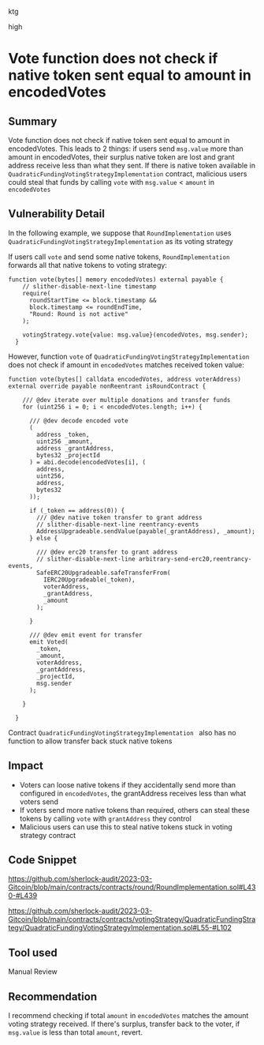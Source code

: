 ktg

high

# Vote function does not check if native token sent equal to amount in encodedVotes

## Summary

Vote function does not check if native token sent equal to amount in encodedVotes. This leads to 2 things: if users send `msg.value` more than amount in encodedVotes, their surplus native token are lost and grant address receive less than what they sent. If there is native token available in `QuadraticFundingVotingStrategyImplementation`  contract, malicious users could steal that funds by calling `vote` with `msg.value` < `amount` in `encodedVotes` 

## Vulnerability Detail
In the following example, we suppose that `RoundImplementation` uses `QuadraticFundingVotingStrategyImplementation`  as its voting strategy

If users call `vote` and send some native tokens, `RoundImplementation` forwards all that native tokens  to voting strategy:
```solidity
function vote(bytes[] memory encodedVotes) external payable {
    // slither-disable-next-line timestamp
    require(
      roundStartTime <= block.timestamp &&
      block.timestamp <= roundEndTime,
      "Round: Round is not active"
    );

    votingStrategy.vote{value: msg.value}(encodedVotes, msg.sender);
  }
```

However, function `vote` of `QuadraticFundingVotingStrategyImplementation` does not check if amount in `encodedVotes` matches received token value:
```solidity
function vote(bytes[] calldata encodedVotes, address voterAddress) external override payable nonReentrant isRoundContract {

    /// @dev iterate over multiple donations and transfer funds
    for (uint256 i = 0; i < encodedVotes.length; i++) {

      /// @dev decode encoded vote
      (
        address _token,
        uint256 _amount,
        address _grantAddress,
        bytes32 _projectId
      ) = abi.decode(encodedVotes[i], (
        address,
        uint256,
        address,
        bytes32
      ));

      if (_token == address(0)) {
        /// @dev native token transfer to grant address
        // slither-disable-next-line reentrancy-events
        AddressUpgradeable.sendValue(payable(_grantAddress), _amount);
      } else {

        /// @dev erc20 transfer to grant address
        // slither-disable-next-line arbitrary-send-erc20,reentrancy-events,
        SafeERC20Upgradeable.safeTransferFrom(
          IERC20Upgradeable(_token),
          voterAddress,
          _grantAddress,
          _amount
        );

      }

      /// @dev emit event for transfer
      emit Voted(
        _token,
        _amount,
        voterAddress,
        _grantAddress,
        _projectId,
        msg.sender
      );

    }

  }
```
Contract `QuadraticFundingVotingStrategyImplementation ` also has no function to allow transfer back stuck native tokens
## Impact
- Voters can loose native tokens if they accidentally send more than configured in `encodedVotes`, the grantAddress receives less than what voters send
- If voters send more native tokens than required, others can steal these tokens by calling `vote` with `grantAddress` they control
- Malicious users can use this to steal native tokens stuck in voting strategy contract 

## Code Snippet
https://github.com/sherlock-audit/2023-03-Gitcoin/blob/main/contracts/contracts/round/RoundImplementation.sol#L430-#L439

https://github.com/sherlock-audit/2023-03-Gitcoin/blob/main/contracts/contracts/votingStrategy/QuadraticFundingStrategy/QuadraticFundingVotingStrategyImplementation.sol#L55-#L102

## Tool used

Manual Review

## Recommendation
I recommend checking if total `amount` in `encodedVotes` matches the amount voting strategy received. If there's surplus, transfer back to the voter, if `msg.value` is less than total `amount`, revert.